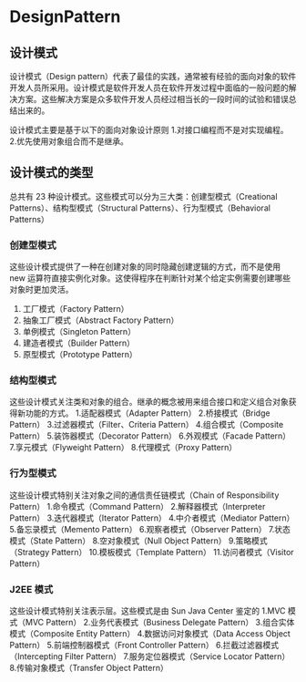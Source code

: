# DesignPattern

## 设计模式

设计模式（Design pattern）代表了最佳的实践，通常被有经验的面向对象的软件开发人员所采用。设计模式是软件开发人员在软件开发过程中面临的一般问题的解决方案。这些解决方案是众多软件开发人员经过相当长的一段时间的试验和错误总结出来的。

设计模式主要是基于以下的面向对象设计原则
1.对接口编程而不是对实现编程。
2.优先使用对象组合而不是继承。

## 设计模式的类型

总共有 23 种设计模式。这些模式可以分为三大类：创建型模式（Creational Patterns）、结构型模式（Structural Patterns）、行为型模式（Behavioral Patterns）

### 创建型模式

这些设计模式提供了一种在创建对象的同时隐藏创建逻辑的方式，而不是使用 new 运算符直接实例化对象。这使得程序在判断针对某个给定实例需要创建哪些对象时更加灵活。
1. 工厂模式（Factory Pattern）
2. 抽象工厂模式（Abstract Factory Pattern）
3. 单例模式（Singleton Pattern）
4. 建造者模式（Builder Pattern）
5. 原型模式（Prototype Pattern）

### 结构型模式

这些设计模式关注类和对象的组合。继承的概念被用来组合接口和定义组合对象获得新功能的方式。
1.适配器模式（Adapter Pattern）
2.桥接模式（Bridge Pattern）
3.过滤器模式（Filter、Criteria Pattern）
4.组合模式（Composite Pattern）
5.装饰器模式（Decorator Pattern）
6.外观模式（Facade Pattern）
7.享元模式（Flyweight Pattern）
8.代理模式（Proxy Pattern）

### 行为型模式

这些设计模式特别关注对象之间的通信责任链模式（Chain of Responsibility Pattern）
1.命令模式（Command Pattern）
2.解释器模式（Interpreter Pattern）
3.迭代器模式（Iterator Pattern）
4.中介者模式（Mediator Pattern）
5.备忘录模式（Memento Pattern）
6.观察者模式（Observer Pattern）
7.状态模式（State Pattern）
8.空对象模式（Null Object Pattern）
9.策略模式（Strategy Pattern）
10.模板模式（Template Pattern）
11.访问者模式（Visitor Pattern）

### J2EE 模式

这些设计模式特别关注表示层。这些模式是由 Sun Java Center 鉴定的
1.MVC 模式（MVC Pattern）
2.业务代表模式（Business Delegate Pattern）
3.组合实体模式（Composite Entity Pattern）
4.数据访问对象模式（Data Access Object Pattern）
5.前端控制器模式（Front Controller Pattern）
6.拦截过滤器模式（Intercepting Filter Pattern）
7.服务定位器模式（Service Locator Pattern）
8.传输对象模式（Transfer Object Pattern）

